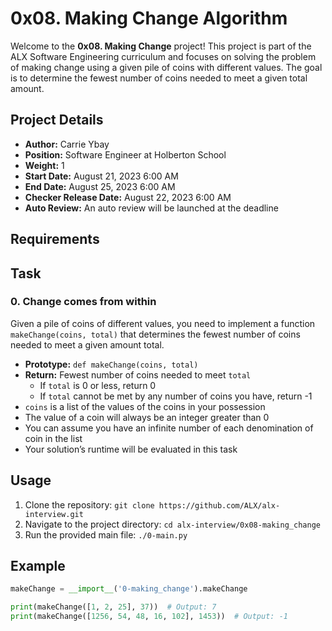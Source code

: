 # 0x08. Making Change Algorithm

Welcome to the **0x08. Making Change** project! This project is part of the ALX Software Engineering curriculum and focuses on solving the problem of making change using a given pile of coins with different values. The goal is to determine the fewest number of coins needed to meet a given total amount.

## Project Details

- **Author:** Carrie Ybay
- **Position:** Software Engineer at Holberton School
- **Weight:** 1
- **Start Date:** August 21, 2023 6:00 AM
- **End Date:** August 25, 2023 6:00 AM
- **Checker Release Date:** August 22, 2023 6:00 AM
- **Auto Review:** An auto review will be launched at the deadline

## Requirements

## Task

### 0. Change comes from within

Given a pile of coins of different values, you need to implement a function `makeChange(coins, total)` that determines the fewest number of coins needed to meet a given amount total.

- **Prototype:** `def makeChange(coins, total)`
- **Return:** Fewest number of coins needed to meet `total`
  - If `total` is 0 or less, return 0
  - If `total` cannot be met by any number of coins you have, return -1
- `coins` is a list of the values of the coins in your possession
- The value of a coin will always be an integer greater than 0
- You can assume you have an infinite number of each denomination of coin in the list
- Your solution’s runtime will be evaluated in this task

## Usage

1. Clone the repository: `git clone https://github.com/ALX/alx-interview.git`
2. Navigate to the project directory: `cd alx-interview/0x08-making_change`
3. Run the provided main file: `./0-main.py`

## Example

```python
makeChange = __import__('0-making_change').makeChange

print(makeChange([1, 2, 25], 37))  # Output: 7
print(makeChange([1256, 54, 48, 16, 102], 1453))  # Output: -1
